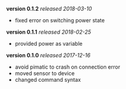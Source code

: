 **version 0.1.2** *released 2018-03-10*
* fixed error on switching power state

**version 0.1.1** *released 2018-02-25*
* provided power as variable

**version 0.1.0** *released 2017-12-16*
* avoid pimatic to crash on connection error
* moved sensor to device
* changed command syntax